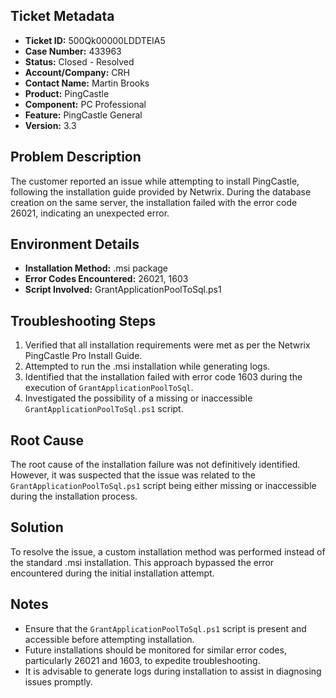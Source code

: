 ## Ticket Metadata
- **Ticket ID:** 500Qk00000LDDTEIA5
- **Case Number:** 433963
- **Status:** Closed - Resolved
- **Account/Company:** CRH
- **Contact Name:** Martin Brooks
- **Product:** PingCastle
- **Component:** PC Professional
- **Feature:** PingCastle General
- **Version:** 3.3

## Problem Description
The customer reported an issue while attempting to install PingCastle, following the installation guide provided by Netwrix. During the database creation on the same server, the installation failed with the error code 26021, indicating an unexpected error.

## Environment Details
- **Installation Method:** .msi package
- **Error Codes Encountered:** 26021, 1603
- **Script Involved:** GrantApplicationPoolToSql.ps1

## Troubleshooting Steps
1. Verified that all installation requirements were met as per the Netwrix PingCastle Pro Install Guide.
2. Attempted to run the .msi installation while generating logs.
3. Identified that the installation failed with error code 1603 during the execution of `GrantApplicationPoolToSql`.
4. Investigated the possibility of a missing or inaccessible `GrantApplicationPoolToSql.ps1` script.

## Root Cause
The root cause of the installation failure was not definitively identified. However, it was suspected that the issue was related to the `GrantApplicationPoolToSql.ps1` script being either missing or inaccessible during the installation process.

## Solution
To resolve the issue, a custom installation method was performed instead of the standard .msi installation. This approach bypassed the error encountered during the initial installation attempt.

## Notes
- Ensure that the `GrantApplicationPoolToSql.ps1` script is present and accessible before attempting installation.
- Future installations should be monitored for similar error codes, particularly 26021 and 1603, to expedite troubleshooting.
- It is advisable to generate logs during installation to assist in diagnosing issues promptly.